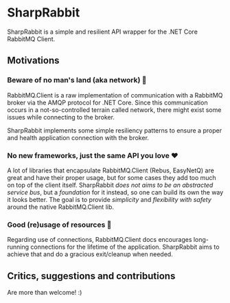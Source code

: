 # SharpRabbit

SharpRabbit is a simple and resilient API wrapper for the .NET Core RabbitMQ Client.

## Motivations

### Beware of no man's land (aka network) 💨

RabbitMQ.Client is a raw implementation of communication with a RabbitMQ broker via the AMQP protocol for .NET Core. Since this communication occurs in a not-so-controlled terrain called network, there might exist some issues while connecting to the broker.

SharpRabbit implements some simple resiliency patterns to ensure a proper and health application connection with the broker.

### No new frameworks, just the same API you love ❤

A lot of libraries that encapsulate RabbitMQ.Client (Rebus, EasyNetQ) are great and have their proper usage, but for some cases they add too much on top of the client itself. SharpRabbit *does not aims to be an abstracted service bus*, but a *foundation* for it instead, so one can build its own the way it looks better. The goal is to provide *simplicity* and *flexibility with safety* around the native RabbitMQ.Client lib.

### Good (re)usage of resources 🚀

Regarding use of connections, RabbitMQ.Client docs encourages long-running connections for the lifetime of the application. SharpRabbit aims to achieve that and do a gracious exit/cleanup when needed.


## Critics, suggestions and contributions

Are more than welcome! :)
